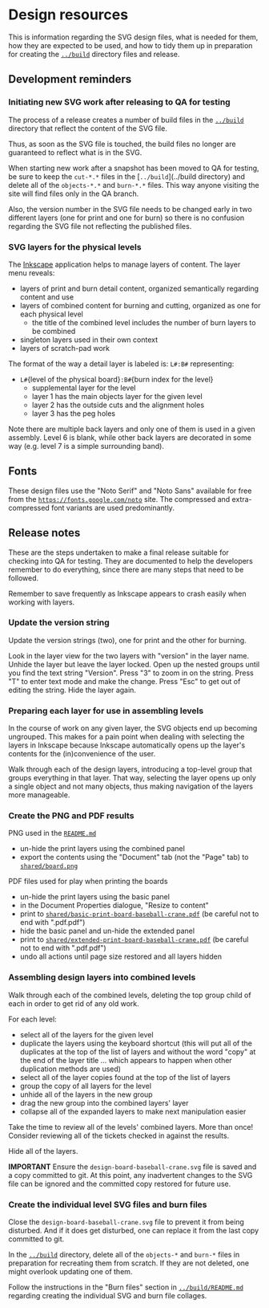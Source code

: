 # Design resources

This is information regarding the SVG design files, what is needed for them, how they are expected to be used, and how to tidy them up in preparation for creating the [`../build`](../build/README.md) directory files and release.

## Development reminders

### Initiating new SVG work after releasing to QA for testing

The process of a release creates a number of build files in the [`../build`](../build) directory that reflect the content of the SVG file.

Thus, as soon as the SVG file is touched, the build files no longer are guaranteed to reflect what is in the SVG.

When starting new work after a snapshot has been moved to QA for testing, be sure to keep the `cut-*.*` files in the [`../build`](../build directory) and delete all of the `objects-*.*` and `burn-*.*` files. This way anyone visiting the site will find files only in the QA branch.

Also, the version number in the SVG file needs to be changed early in two different layers (one for print and one for burn) so there is no confusion regarding the SVG file not reflecting the published files.

### SVG layers for the physical levels

The [Inkscape](https://inkscape.org) application helps to manage layers of content. The layer menu reveals:
- layers of print and burn detail content, organized semantically regarding content and use
- layers of combined content for burning and cutting, organized as one for each physical level
  - the title of the combined level includes the number of burn layers to be combined
- singleton layers used in their own context
- layers of scratch-pad work

The format of the way a detail layer is labeled is: `L#:B#` representing:
- `L#`{level of the physical board}`:B#`{burn index for the level}
   - supplemental layer for the level
   - layer 1 has the main objects layer for the given level
   - layer 2 has the outside cuts and the alignment holes
   - layer 3 has the peg holes

Note there are multiple back layers and only one of them is used in a given assembly. Level 6 is blank, while other back layers are decorated in some way (e.g. level 7 is a simple surrounding band).

## Fonts

These design files use the "Noto Serif" and "Noto Sans" available for free from the [`https://fonts.google.com/noto`](https://fonts.google.com/noto) site. The compressed and extra-compressed font variants are used predominantly.

## Release notes

These are the steps undertaken to make a final release suitable for checking into QA for testing. They are documented to help the developers remember to do everything, since there are many steps that need to be followed.

Remember to save frequently as Inkscape appears to crash easily when working with layers.

### Update the version string

Update the version strings (two), one for print and the other for burning. 

Look in the layer view for the two layers with "version" in the layer name. Unhide the layer but leave the layer locked. Open up the nested groups until you find the text string "Version". Press "3" to zoom in on the string. Press "T" to enter text mode and make the change. Press "Esc" to get out of editing the string. Hide the layer again.

### Preparing each layer for use in assembling levels

In the course of work on any given layer, the SVG objects end up becoming ungrouped. This makes for a pain point when dealing with selecting the layers in Inkscape because Inkscape automatically opens up the layer's contents for the (in)convenience of the user.

Walk through each of the design layers, introducing a top-level group that groups everything in that layer. That way, selecting the layer opens up only a single object and not many objects, thus making navigation of the layers more manageable.

### Create the PNG and PDF results

PNG used in the [`README.md`](../README.md)
- un-hide the print layers using the combined panel
- export the contents using the "Document" tab (not the "Page" tab) to [`shared/board.png`](../shared/board.png)

PDF files used for play when printing the boards
- un-hide the print layers using the basic panel
- in the Document Properties dialogue, "Resize to content"
- print to [`shared/basic-print-board-baseball-crane.pdf`](../shared/basic-print-board-baseball-crane.pdf) (be careful not to end with ".pdf.pdf")
- hide the basic panel and un-hide the extended panel
- print to [`shared/extended-print-board-baseball-crane.pdf`](../shared/extended-print-board-baseball-crane.pdf) (be careful not to end with ".pdf.pdf")
- undo all actions until page size restored and all layers hidden

### Assembling design layers into combined levels

Walk through each of the combined levels, deleting the top group child of each in order to get rid of any old work.

For each level:

- select all of the layers for the given level
- duplicate the layers using the keyboard shortcut (this will put all of the duplicates at the top of the list of layers and without the word "copy" at the end of the layer title ... which appears to happen when other duplication methods are used)
- select all of the layer copies found at the top of the list of layers
- group the copy of all layers for the level
- unhide all of the layers in the new group
- drag the new group into the combined layers' layer
- collapse all of the expanded layers to make next manipulation easier

Take the time to review all of the levels' combined layers. More than once! Consider reviewing all of the tickets checked in against the results.

Hide all of the layers.

**IMPORTANT** Ensure the `design-board-baseball-crane.svg` file is saved and a copy committed to git. At this point, any inadvertent changes to the SVG file can be ignored and the committed copy restored for future use.

### Create the individual level SVG files and burn files

Close the `design-board-baseball-crane.svg` file to prevent it from being disturbed. And if it does get disturbed, one can replace it from the last copy committed to git.

In the [`../build`](../build) directory, delete all of the `objects-*` and `burn-*` files in preparation for recreating them from scratch. If they are not deleted, one might overlook updating one of them.

Follow the instructions in the "Burn files" section in [`../build/README.md`](../build/README.md#burn-files) regarding creating the individual SVG and burn file collages.


